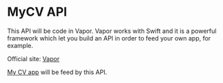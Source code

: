 # MyCV API

This API will be code in Vapor. Vapor works with Swift and it is a powerful framework which let you build an API in order to feed your own app, for example.

Official site: [Vapor](https://vapor.codes/)

[My CV app](https://github.com/JotaGalera/MyCVApp) will be feed by this API.
